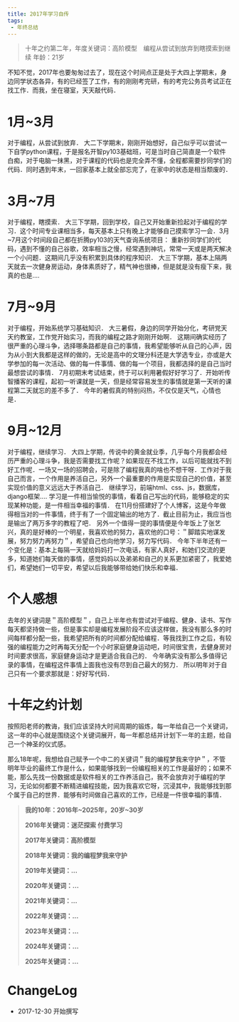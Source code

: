 ```yaml
---
title: 2017年学习自传
tags:
 - 年终总结
---
```


> 十年之约第二年，年度关键词：高阶模型　编程从尝试到放弃到瞎摸索到继续
> 年龄：21岁

不知不觉，2017年也要匆匆过去了，现在这个时间点正是处于大四上学期末，身边同学状态各异，有的已经签了工作，有的刚刚考完研，有的考完公务员考试正在找工作．而我，坐在寝室，天天敲代码．

# 1月~3月
对于编程，从尝试到放弃．
大二下学期末，刚刚开始想好，自己似乎可以尝试一下自学python课程，于是报名开智py103基础班，可是当时自己简直是一个软件白痴，对于电脑一抹黑，对于课程的代码也是完全弄不懂，全程都需要抄同学们的代码．同时遇到年末，一回家基本上就全部忘完了，在家中的状态是相当颓废的．

# 3月~7月
对于编程，瞎摸索．
大三下学期，回到学校，自己又开始重新捡起对于编程的学习．这个时间专业课相当多，每天基本上只有晚上才能够自己摸索学习一会．3月~7月这个时间段自己都在折腾py103的天气查询系统项目：
重新抄同学们的代码，遇到不懂的自己谷歌，效率相当之慢，经常遇到神坑，常常一天或是两天解决一个小问题．这期间几乎没有积累到具体的程序知识．
大三下学期，基本上隔两天就去一次健身房运动，身体素质好了，精气神也很棒，但是就是没有瘦下来，我真的也是....

# 7月~9月
对于编程，开始系统学习基础知识．
大三暑假，身边的同学开始分化，考研党天天约教室，工作党开始实习，而我的编程之路才刚刚开始啊．
这期间确实经历了很严重的心理斗争，选择哪条路都是自己的事情，我希望能够听从自己的心声，因为从小到大我都是这样的做的，无论是高中的文理分科还是大学选专业，亦或是大学参加的每一次活动、做的每一件事情、做的每一个项目，我都选择的是自己当时最想尝试的事情．
7月初期末考试结束，终于可以利用暑假好好学习了．开始听传智播客的课程，起初一听课就是一天，但是经常容易发生的事情就是第一天听的课程第二天就忘的差不多了．
今年的暑假真的特别闷热，不仅仅是天气，心情也是．

# 9月~12月
对于编程，继续学习．
大四上学期，传说中的黄金就业季，几乎每个月我都会经历严重的心理斗争，我是否需要找工作呢？如果现在不找工作，以后可能就找不到好工作呢．一场又一场的招聘会，可是除了编程我真的啥也不想干呀．工作对于我自己而言，一个作用是养活自己，另外一个最重要的作用是实现自己的价值，甚至实现价值的意义远远大于养活自己．
继续学习，前端html、css、js，数据库，django框架....
学习是一件相当愉悦的事情，看着自己写出的代码，能够稳定的实现某种功能，是一件相当幸福的事情．
在11月份搭建好了个人博客，这是今年做得相当对的一件事情，终于有了一个固定输出的地方了．截止目前为止，我应当也是输出了两万多字的教程了吧．
另外一个值得一提的事情便是今年饭上了张艺兴，真的是好棒的一个明星，我喜欢他的努力，喜欢他的口号：＂脚踏实地谋发展，努力努力再努力＂，希望自己也向他学习，努力写代码．
今年下半年还有一个变化是：基本上每隔一天就给妈妈打一次电话，有家人真好，和她们交流的更多，知道她们每天做的事情，感觉妈妈以及弟弟和自己的关系更加紧密了，我爱她们，希望她们一切平安，希望以后我能够带给她们快乐和幸福．

# 个人感想
去年的关键词是＂高阶模型＂，自己上半年也有尝试对于编程、健身、读书、写作每天都坚持做一些，但是事实却是编程发展阶段不应该这样做，我没有那么多的时间每样都分配一些，我希望把所有的时间都分配给编程．等我找到工作之后，有较强的编程能力之时再每天分配一个小时家庭健身运动吧，时间很宝贵，去健身房对时间要求很高，家庭健身运动才是更适合我自己的．
今年确实没有那么多值得记录的事情，在编程这件事情上面我也没有尽到自己最大的努力．
所以明年对于自己只有一个要求那就是：好好写代码．

# 十年之约计划
按照阳老师的教诲，我们应该坚持大时间周期的锻炼，每一年给自己一个关键词，这一年的中心就是围绕这个关键词展开，每一年都总结并计划下一年的主题，给自己一个神圣的仪式感。

那么18年呢，我想给自己赋予一个中二的关键词＂我的编程梦我来守护＂，不管明年毕业的最终工作是什么，如果能够找到一份编程相关的工作是最好的；如果不能，那么先找一份数据或是软件相关的工作养活自己，我不会放弃对于编程的学习，无论如何都要不断精进编程技能，因为我喜欢它呀，沉浸其中，我能够找到那个属于自己的世界．能够有时间做自己喜欢的工作，已经是一件很幸福的事情．

> **我的10年：2016年~2025年，20岁~30岁**
>
> **2016年关键词：迷茫探索 付费学习**
>
> **2017年关键词：高阶模型**
>
> **2018年关键词：我的编程梦我来守护**
>
> **2019年关键词：...**
>
> **2020年关键词：...**
>
> **2021年关键词：...**
>
> **2022年关键词：...**
>
> **2023年关键词：...**
>
> **2024年关键词：...**
>
> **2025年关键词：...**

# ChangeLog

- 2017-12-30 开始撰写
